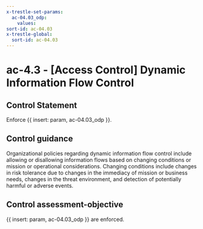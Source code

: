 ```yaml
---
x-trestle-set-params:
  ac-04.03_odp:
    values:
sort-id: ac-04.03
x-trestle-global:
  sort-id: ac-04.03
---
```


# ac-4.3 - \[Access Control\] Dynamic Information Flow Control

## Control Statement

Enforce {{ insert: param, ac-04.03_odp }}.

## Control guidance

Organizational policies regarding dynamic information flow control include allowing or disallowing information flows based on changing conditions or mission or operational considerations. Changing conditions include changes in risk tolerance due to changes in the immediacy of mission or business needs, changes in the threat environment, and detection of potentially harmful or adverse events.

## Control assessment-objective

{{ insert: param, ac-04.03_odp }} are enforced.
